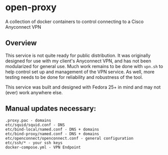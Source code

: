 # open-proxy
A collection of docker containers to control connecting to a Cisco Anyconnect VPN

## Overview
This service is not quite ready for public distribution.
It was originally designed for use with my client's Anyconnect VPN, and has not been modularized for general use.
Much work remains to be done with `vpn.sh` to help control set up and management of the VPN service. As well, more testing needs to be done for reliability and robustness of the tool.

This service was built and designed with Fedora 25+ in mind and may not (ever) work anywhere else.

## Manual updates necessary:
```
.proxy.pac - domains
etc/squid/squid.conf - DNS
etc/bind-local/named.conf - DNS + domains
etc/bind-proxy/named.conf - DNS + domains
etc/openconnect/openconnect.conf - general configuration
etc/ssh/* - your ssh keys
docker-compose.yml - VPN Endpoint
```
